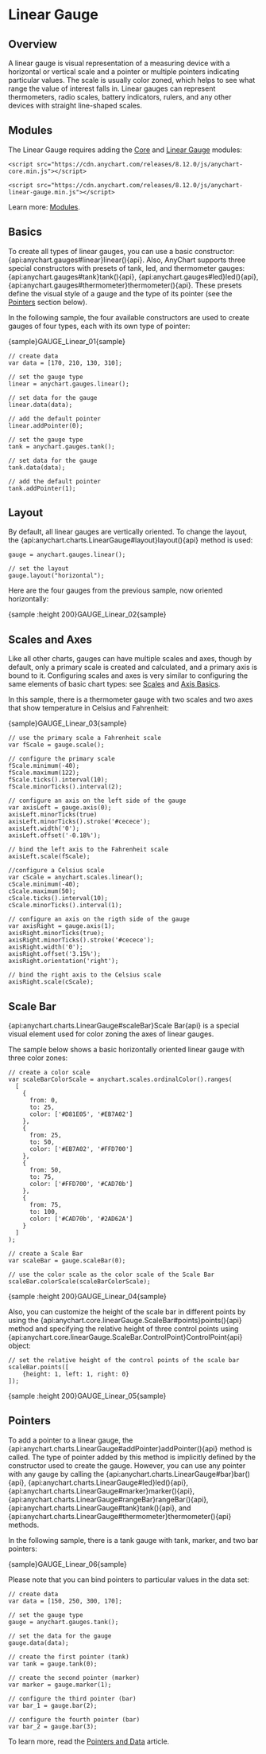 # Linear Gauge

## Overview

A linear gauge is visual representation of a measuring device with a horizontal or vertical scale and a pointer or multiple pointers indicating particular values. The scale is usually color zoned, which helps to see what range the value of interest falls in. Linear gauges can represent thermometers, radio scales, battery indicators, rulers, and any other devices with straight line-shaped scales.

## Modules

The Linear Gauge requires adding the [Core](../Quick_Start/Modules#core) and [Linear Gauge](../Quick_Start/Modules#linear_gauge) modules:

```
<script src="https://cdn.anychart.com/releases/8.12.0/js/anychart-core.min.js"></script>
```

```
<script src="https://cdn.anychart.com/releases/8.12.0/js/anychart-linear-gauge.min.js"></script>
```

Learn more: [Modules](../../Quick_Start/Modules).

## Basics

To create all types of linear gauges, you can use a basic constructor: {api:anychart.gauges#linear}linear(){api}. Also, AnyChart supports three special constructors with presets of tank, led, and thermometer gauges: {api:anychart.gauges#tank}tank(){api}, {api:anychart.gauges#led}led(){api}, {api:anychart.gauges#thermometer}thermometer(){api}. These presets define the visual style of a gauge and the type of its pointer (see the [Pointers](#pointers) section below).

In the following sample, the four available constructors are used to create gauges of four types, each with its own type of pointer:

{sample}GAUGE\_Linear\_01{sample}

```
// create data
var data = [170, 210, 130, 310];

// set the gauge type
linear = anychart.gauges.linear();

// set data for the gauge
linear.data(data);

// add the default pointer
linear.addPointer(0);

// set the gauge type
tank = anychart.gauges.tank();

// set data for the gauge
tank.data(data);

// add the default pointer
tank.addPointer(1);
```

## Layout

By default, all linear gauges are vertically oriented. To change the layout, the {api:anychart.charts.LinearGauge#layout}layout(){api} method is used:
```
gauge = anychart.gauges.linear();

// set the layout
gauge.layout("horizontal");
```

Here are the four gauges from the previous sample, now oriented horizontally:

{sample :height 200}GAUGE\_Linear\_02{sample}

## Scales and Axes

Like all other charts, gauges can have multiple scales and axes, though by default, only a primary scale is created and calculated, and a primary axis is bound to it. Configuring scales and axes is very similar to configuring the same elements of basic chart types: see [Scales](../Axes_and_Grids/Scales) and [Axis Basics](../Axes_and_Grids/Axis_Basics).

In this sample, there is a thermometer gauge with two scales and two axes that show temperature in Celsius and Fahrenheit:

{sample}GAUGE\_Linear\_03{sample}

```
// use the primary scale a Fahrenheit scale
var fScale = gauge.scale();

// configure the primary scale
fScale.minimum(-40);
fScale.maximum(122);
fScale.ticks().interval(10);
fScale.minorTicks().interval(2);    

// configure an axis on the left side of the gauge
var axisLeft = gauge.axis(0);
axisLeft.minorTicks(true)
axisLeft.minorTicks().stroke('#cecece');
axisLeft.width('0');
axisLeft.offset('-0.18%');

// bind the left axis to the Fahrenheit scale
axisLeft.scale(fScale);

//configure a Celsius scale
var cScale = anychart.scales.linear();
cScale.minimum(-40);
cScale.maximum(50);
cScale.ticks().interval(10);
cScale.minorTicks().interval(1);

// configure an axis on the rigth side of the gauge
var axisRight = gauge.axis(1);
axisRight.minorTicks(true);
axisRight.minorTicks().stroke('#cecece');
axisRight.width('0');
axisRight.offset('3.15%');
axisRight.orientation('right');

// bind the right axis to the Celsius scale
axisRight.scale(cScale);
```

## Scale Bar

{api:anychart.charts.LinearGauge#scaleBar}Scale Bar{api} is a special visual element used for color zoning the axes of linear gauges.

The sample below shows a basic horizontally oriented linear gauge with three color zones:

```
// create a color scale
var scaleBarColorScale = anychart.scales.ordinalColor().ranges(
  [
    {
      from: 0,
      to: 25,
      color: ['#D81E05', '#EB7A02']
    },
    {
      from: 25,
      to: 50,
      color: ['#EB7A02', '#FFD700']
    },
    {
      from: 50,
      to: 75,
      color: ['#FFD700', '#CAD70b']
    },
    {
      from: 75,
      to: 100,
      color: ['#CAD70b', '#2AD62A']
    }
  ]
);

// create a Scale Bar
var scaleBar = gauge.scaleBar(0);

// use the color scale as the color scale of the Scale Bar 
scaleBar.colorScale(scaleBarColorScale);
```

{sample :height 200}GAUGE\_Linear\_04{sample}

Also, you can customize the height of the scale bar in different points by using the {api:anychart.core.linearGauge.ScaleBar#points}points(){api} method and specifying the relative height of three control points using {api:anychart.core.linearGauge.ScaleBar.ControlPoint}ControlPoint{api} object:

```
// set the relative height of the control points of the scale bar
scaleBar.points([
    {height: 1, left: 1, right: 0}
]);
```

{sample :height 200}GAUGE\_Linear\_05{sample}

## Pointers

To add a pointer to a linear gauge, the {api:anychart.charts.LinearGauge#addPointer}addPointer(){api} method is called. The type of pointer added by this method is implicitly defined by the constructor used to create the gauge. However, you can use any pointer with any gauge by calling the {api:anychart.charts.LinearGauge#bar}bar(){api}, {api:anychart.charts.LinearGauge#led}led(){api}, {api:anychart.charts.LinearGauge#marker}marker(){api}, {api:anychart.charts.LinearGauge#rangeBar}rangeBar(){api}, {api:anychart.charts.LinearGauge#tank}tank(){api}, and {api:anychart.charts.LinearGauge#thermometer}thermometer(){api} methods.

In the following sample, there is a tank gauge with tank, marker, and two bar pointers: 

{sample}GAUGE\_Linear\_06{sample}

Please note that you can bind pointers to particular values in the data set:

```
// create data
var data = [150, 250, 300, 170];

// set the gauge type
gauge = anychart.gauges.tank();

// set the data for the gauge
gauge.data(data);

// create the first pointer (tank)
var tank = gauge.tank(0);

// create the second pointer (marker)
var marker = gauge.marker(1);

// configure the third pointer (bar)
var bar_1 = gauge.bar(2);

// configure the fourth pointer (bar)
var bar_2 = gauge.bar(3);
```

To learn more, read the [Pointers and Data](Pointers_and_Data) article.
